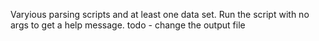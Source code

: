 Varyious parsing scripts and at least one data set. Run the script with no args to get a help message. 
todo - change the output file
